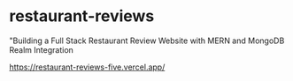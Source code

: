 # restaurant-reviews

"Building a Full Stack Restaurant Review Website with MERN and MongoDB Realm Integration

https://restaurant-reviews-five.vercel.app/

